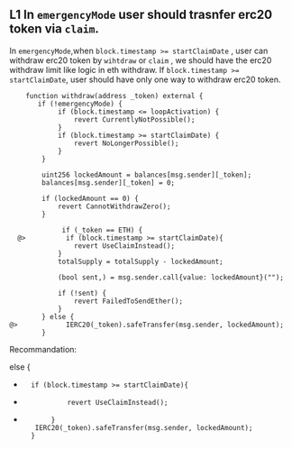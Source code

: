 ## L1   In `emergencyMode`  user should trasnfer erc20 token via `claim`.

 In `emergencyMode`,when  `block.timestamp >= startClaimDate` , user can withdraw erc20 token by `wihtdraw` or `claim` ,
  we should have the erc20 withdraw limit like logic in eth withdraw.
  If  `block.timestamp >= startClaimDate`, user should have only one way to withdraw  erc20 token.

  
```solidity
    function withdraw(address _token) external {
       if (!emergencyMode) {
            if (block.timestamp <= loopActivation) {
                revert CurrentlyNotPossible();
            }
            if (block.timestamp >= startClaimDate) {
                revert NoLongerPossible();
            }
        }

        uint256 lockedAmount = balances[msg.sender][_token];
        balances[msg.sender][_token] = 0;

        if (lockedAmount == 0) {
            revert CannotWithdrawZero();
        }

             if (_token == ETH) {
  @>          if (block.timestamp >= startClaimDate){
                revert UseClaimInstead();
            }
            totalSupply = totalSupply - lockedAmount;

            (bool sent,) = msg.sender.call{value: lockedAmount}("");

            if (!sent) {
                revert FailedToSendEther();
            }
        } else {
@>            IERC20(_token).safeTransfer(msg.sender, lockedAmount);
        }
```



Recommandation:

 else {
+       if (block.timestamp >= startClaimDate){
+                revert UseClaimInstead();
+            }
         IERC20(_token).safeTransfer(msg.sender, lockedAmount);
        }


